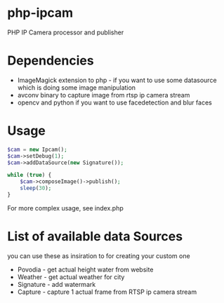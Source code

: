 # php-ipcam
PHP IP Camera processor and publisher

# Dependencies
* ImageMagick extension to php - if you want to use some datasource which is doing some image manipulation
* avconv binary to capture image from rtsp ip camera stream
* opencv and python if you want to use facedetection and blur faces

# Usage
```php
$cam = new Ipcam();
$cam->setDebug(1);
$cam->addDataSource(new Signature());

while (true) {
	$cam->composeImage()->publish();
	sleep(30);
}
```
For more complex usage, see index.php

# List of available data Sources
you can use these as insiration to for creating your custom one

* Povodia - get actual height water from website
* Weather - get actual weather for city
* Signature - add watermark
* Capture - capture 1 actual frame from RTSP ip camera stream
